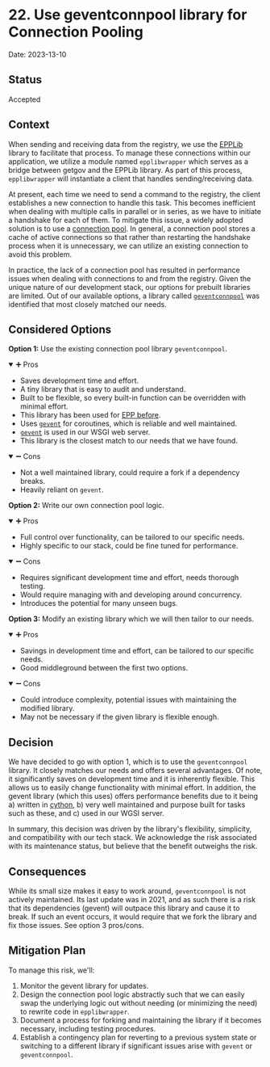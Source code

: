 # 22. Use geventconnpool library for Connection Pooling

Date: 2023-13-10

## Status

Accepted

## Context

When sending and receiving data from the registry, we use the [EPPLib](https://github.com/cisagov/epplib) library to facilitate that process. To manage these connections within our application, we utilize a module named `epplibwrapper` which serves as a bridge between getgov and the EPPLib library. As part of this process, `epplibwrapper` will instantiate a client that handles sending/receiving data.

At present, each time we need to send a command to the registry, the client establishes a new connection to handle this task. This becomes inefficient when dealing with multiple calls in parallel or in series, as we have to initiate a handshake for each of them. To mitigate this issue, a widely adopted solution is to use a [connection pool](https://en.wikipedia.org/wiki/Connection_pool). In general, a connection pool stores a cache of active connections so that rather than restarting the handshake process when it is unnecessary, we can utilize an existing connection to avoid this problem. 

In practice, the lack of a connection pool has resulted in performance issues when dealing with connections to and from the registry. Given the unique nature of our development stack, our options for prebuilt libraries are limited. Out of our available options, a library called [`geventconnpool`](https://github.com/rasky/geventconnpool) was identified that most closely matched our needs. 

## Considered Options

**Option 1:** Use the existing connection pool library `geventconnpool`.
<details open>
<summary>➕ Pros</summary>

- Saves development time and effort. 
- A tiny library that is easy to audit and understand.
- Built to be flexible, so every built-in function can be overridden with minimal effort.
- This library has been used for [EPP before](https://github.com/rasky/geventconnpool/issues/9).
- Uses [`gevent`](http://www.gevent.org/) for coroutines, which is reliable and well maintained.
- [`gevent`](http://www.gevent.org/) is used in our WSGI web server.  
- This library is the closest match to our needs that we have found.

</details>
<details open>
<summary>➖ Cons</summary>

- Not a well maintained library, could require a fork if a dependency breaks.
- Heavily reliant on `gevent`.

</details>

**Option 2:** Write our own connection pool logic.
<details open>
<summary>➕ Pros</summary>

- Full control over functionality, can be tailored to our specific needs.
- Highly specific to our stack, could be fine tuned for performance.

</details>
<details open>
<summary>➖ Cons</summary>

- Requires significant development time and effort, needs thorough testing.
- Would require managing with and developing around concurrency.
- Introduces the potential for many unseen bugs.

</details>

**Option 3:** Modify an existing library which we will then tailor to our needs.
<details open>
<summary>➕ Pros</summary>

- Savings in development time and effort, can be tailored to our specific needs.
- Good middleground between the first two options.

</details>
<details open>
<summary>➖ Cons</summary>

- Could introduce complexity, potential issues with maintaining the modified library.
- May not be necessary if the given library is flexible enough. 

</details>

## Decision

We have decided to go with option 1, which is to use the `geventconnpool` library. It closely matches our needs and offers several advantages. Of note, it significantly saves on development time and it is inherently flexible. This allows us to easily change functionality with minimal effort. In addition, the gevent library (which this uses) offers performance benefits due to it being a) written in [cython](https://cython.org/), b) very well maintained and purpose built for tasks such as these, and c) used in our WGSI server. 

In summary, this decision was driven by the library's flexibility, simplicity, and compatibility with our tech stack. We acknowledge the risk associated with its maintenance status, but believe that the benefit outweighs the risk. 

## Consequences

While its small size makes it easy to work around, `geventconnpool` is not actively maintained. Its last update was in 2021, and as such there is a risk that its dependencies (gevent) will outpace this library and cause it to break. If such an event occurs, it would require that we fork the library and fix those issues. See option 3 pros/cons.

## Mitigation Plan
To manage this risk, we'll:

1. Monitor the gevent library for updates.
2. Design the connection pool logic abstractly such that we can easily swap the underlying logic out without needing (or minimizing the need) to rewrite code in `epplibwrapper`.
3. Document a process for forking and maintaining the library if it becomes necessary, including testing procedures.
4. Establish a contingency plan for reverting to a previous system state or switching to a different library if significant issues arise with `gevent` or `geventconnpool`.